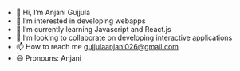 - 👋 Hi, I’m Anjani Gujjula
- 👀 I’m interested in developing webapps
- 🌱 I’m currently learning Javascript and React.js
- 💞️ I’m looking to collaborate on developing interactive applications
- 📫 How to reach me gujjulaanjani026@gmail.com
- 😄 Pronouns: Anjani

<!---
anjanigujjula/anjanigujjula is a ✨ special ✨ repository because its `README.md` (this file) appears on your GitHub profile.
You can click the Preview link to take a look at your changes.
--->
